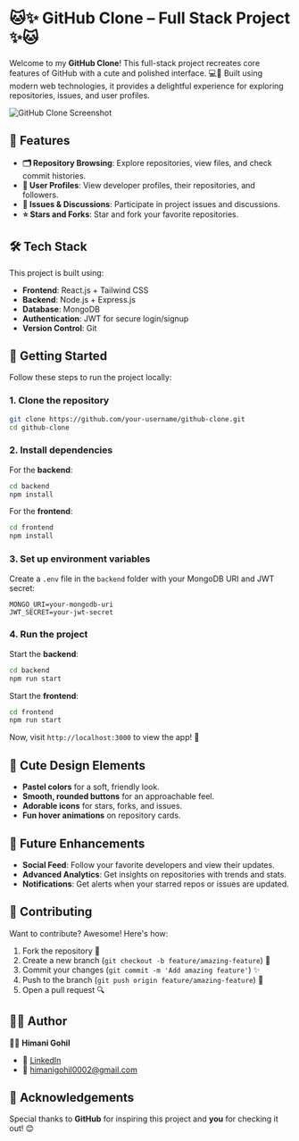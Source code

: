 

# 🐱✨ GitHub Clone – Full Stack Project ✨🐱

Welcome to my **GitHub Clone**! This full-stack project recreates core features of GitHub with a cute and polished interface. 💻💖 Built using modern web technologies, it provides a delightful experience for exploring repositories, issues, and user profiles.

![GitHub Clone Screenshot](https://your-screenshot-link.com/github-clone-home.png)

## 🌟 Features

- **🗂️ Repository Browsing**: Explore repositories, view files, and check commit histories.
- **🚀 User Profiles**: View developer profiles, their repositories, and followers.
- **💬 Issues & Discussions**: Participate in project issues and discussions.
- **⭐ Stars and Forks**: Star and fork your favorite repositories.

## 🛠️ Tech Stack

This project is built using:

- **Frontend**: React.js + Tailwind CSS
- **Backend**: Node.js + Express.js
- **Database**: MongoDB
- **Authentication**: JWT for secure login/signup
- **Version Control**: Git

## 🚧 Getting Started

Follow these steps to run the project locally:

### 1. Clone the repository
```bash
git clone https://github.com/your-username/github-clone.git
cd github-clone
```

### 2. Install dependencies
For the **backend**:
```bash
cd backend
npm install
```

For the **frontend**:
```bash
cd frontend
npm install
```

### 3. Set up environment variables
Create a `.env` file in the `backend` folder with your MongoDB URI and JWT secret:
```
MONGO_URI=your-mongodb-uri
JWT_SECRET=your-jwt-secret
```

### 4. Run the project
Start the **backend**:
```bash
cd backend
npm run start
```

Start the **frontend**:
```bash
cd frontend
npm run start
```

Now, visit `http://localhost:3000` to view the app! 🚀

## 🎨 Cute Design Elements

- **Pastel colors** for a soft, friendly look.
- **Smooth, rounded buttons** for an approachable feel.
- **Adorable icons** for stars, forks, and issues.
- **Fun hover animations** on repository cards.


## 🐾 Future Enhancements

- **Social Feed**: Follow your favorite developers and view their updates.
- **Advanced Analytics**: Get insights on repositories with trends and stats.
- **Notifications**: Get alerts when your starred repos or issues are updated.

## 🤝 Contributing

Want to contribute? Awesome! Here's how:

1. Fork the repository 🍴
2. Create a new branch (`git checkout -b feature/amazing-feature`) 🌿
3. Commit your changes (`git commit -m 'Add amazing feature'`) ✨
4. Push to the branch (`git push origin feature/amazing-feature`) 🚀
5. Open a pull request 🔍

## 🦸‍♀️ Author

👩‍💻 **Himani Gohil**

- 💼 [LinkedIn](https://www.linkedin.com/in/himani-gohil/)
- 📧 himanigohil0002@gmail.com

## 🌈 Acknowledgements

Special thanks to **GitHub** for inspiring this project and **you** for checking it out! 😊


